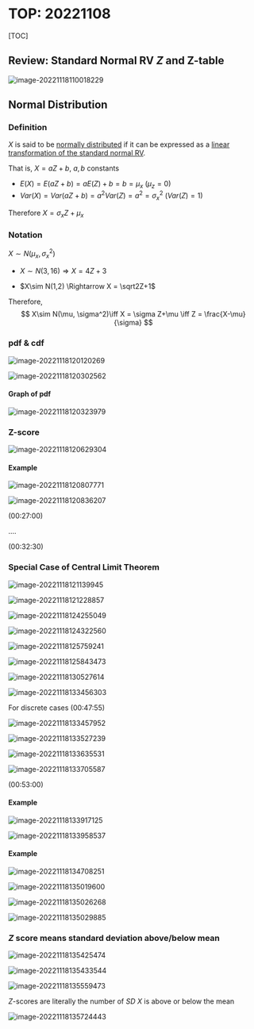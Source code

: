 # TOP: 20221108

[TOC]

## Review: Standard Normal RV $Z$ and Z-table

![image-20221118110018229](./images/20221108/image-20221118110018229-1668787221069-7.png)

## Normal Distribution

### Definition

$X$ is said to be <u>normally distributed</u> if it can be expressed as a <u>linear transformation of the standard normal RV</u>.

That is, $X = aZ+b$,   $a,b$ constants

* $E(X) = E(aZ+b) = aE(Z)+b = b = \mu_x$              ($\mu_z = 0$)
* $Var(X) = Var(aZ+b) = a^2Var(Z) = a^2 = \sigma_x^2$     ($Var(Z) = 1$)

Therefore $X = \sigma_xZ+\mu_x$

### Notation

$X\sim N(\mu_x, \sigma_x^2)$

* $X\sim N(3, 16) \Rightarrow X = 4Z+3$

* $X\sim N(1,2) \Rightarrow X = \sqrt2Z+1$

Therefore, 
$$
X\sim N(\mu, \sigma^2)\iff X = \sigma Z+\mu \iff Z = \frac{X-\mu}{\sigma}
$$


### pdf & cdf

![image-20221118120120269](./image-20221118120120269.png)

![image-20221118120302562](./image-20221118120302562.png)

#### Graph of pdf

![image-20221118120323979](./image-20221118120323979.png)



### Z-score

![image-20221118120629304](./image-20221118120629304.png)





#### Example

![image-20221118120807771](./image-20221118120807771.png)

![image-20221118120836207](./image-20221118120836207.png)



(00:27:00)

....

(00:32:30)

### Special Case of Central Limit Theorem

![image-20221118121139945](./image-20221118121139945.png)

![image-20221118121228857](./image-20221118121228857.png)

![image-20221118124255049](./image-20221118124255049.png)

![image-20221118124322560](./image-20221118124322560.png)

![image-20221118125759241](./image-20221118125759241.png)

![image-20221118125843473](./image-20221118125843473.png)

![image-20221118130527614](./image-20221118130527614.png)

![image-20221118133456303](./image-20221118133456303.png)

For discrete cases (00:47:55)

![image-20221118133457952](./image-20221118133457952.png)

![image-20221118133527239](./image-20221118133527239.png)

![image-20221118133635531](./image-20221118133635531.png)

![image-20221118133705587](./image-20221118133705587.png)

(00:53:00)

#### Example

![image-20221118133917125](./image-20221118133917125.png)

![image-20221118133958537](./image-20221118133958537.png)

#### Example

![image-20221118134708251](./image-20221118134708251.png)

![image-20221118135019600](./image-20221118135019600.png)

![image-20221118135026268](./image-20221118135026268.png)

![image-20221118135029885](./image-20221118135029885.png)

### $Z$ score means standard deviation above/below mean

![image-20221118135425474](./image-20221118135425474.png)

![image-20221118135433544](./image-20221118135433544.png)

![image-20221118135559473](./image-20221118135559473.png)

$Z$-scores are literally the number of $SD$ $X$ is above or below the mean

![image-20221118135724443](./image-20221118135724443.png)
